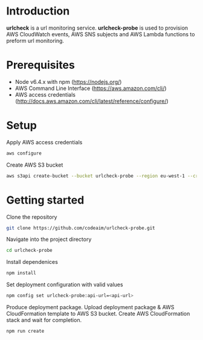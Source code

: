 # Introduction
**urlcheck** is a url monitoring service.
**urlcheck-probe** is used to provision AWS CloudWatch events, AWS SNS subjects and AWS Lambda functions to preform url monitoring.

# Prerequisites
- Node v6.4.x with npm (https://nodejs.org/)
- AWS Command Line Interface (https://aws.amazon.com/cli/)
- AWS access credentials (http://docs.aws.amazon.com/cli/latest/reference/configure/)

# Setup
Apply AWS access credentials
```bash
aws configure
```

Create AWS S3 bucket
```bash
aws s3api create-bucket --bucket urlcheck-probe --region eu-west-1 --create-bucket-configuration LocationConstraint=eu-west-1
```

# Getting started
Clone the repository
```bash
git clone https://github.com/codeaim/urlcheck-probe.git
```

Navigate into the project directory
```bash
cd urlcheck-probe
```

Install dependenices
```bash
npm install
```

Set deployment configuration with valid values
```bash
npm config set urlcheck-probe:api-url=<api-url>
```

Produce deployment package. Upload deployment package & AWS CloudFormation template to AWS S3 bucket. Create AWS CloudFormation stack and wait for completion.
```bash
npm run create
```
